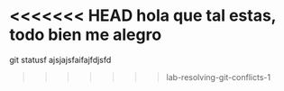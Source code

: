 
<<<<<<< HEAD
hola que tal estas, todo bien me alegro  
=======
git statusf ajsjajsfaifajfdjsfd
>>>>>>> lab-resolving-git-conflicts-1
